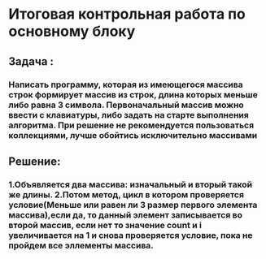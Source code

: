 # Итоговая контрольная работа по основному блоку
## Задача : 
### Написать программу, которая из имеющегося массива строк формирует массив из строк, длина которых меньше либо равна 3 символа. Первоначальный массив можно ввести с клавиатуры, либо задать на старте выполнения алгоритма. При решение не рекомендуется пользоваться коллекциями, лучше обойтись исключительно массивами
## Решение: 
### 1.Объявляется два массива: изначальный и вторый такой же длины. 2.Потом метод, цикл в котором проверяется условие(Меньше или равен ли 3 размер первого элемента массива),если да, то данный элемент записывается во второй массив, если нет то значение count и i увеличивается на 1 и снова проверяется условие, пока не пройдем все эллементы массива. 
